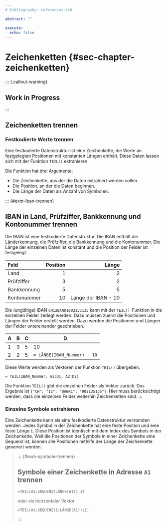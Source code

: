 ```yaml
---
# bibliography: references.bib

abstract: ""

execute: 
  echo: false
---
```


# Zeichenketten {#sec-chapter-zeichenketten}

::: {.callout-warning}
## Work in Progress
:::


## Zeichenketten trennen


### Festkodierte Werte trennen

Eine festkodierte Datenstruktur ist eine Zeichenkette, die Werte an festgelegten Positionen mit konstanten Längen enthält. Diese Daten lassen sich mit der Funktion `TEIL()` extrahieren. 

Die Funktion hat drei Argumente:

- Die Zeichenkette, aus der die Daten extrahiert werden sollen.
- Die Position, an der die Daten beginnen.
- Die Länge der Daten als Anzahl von Symbolen.

::: {#exm-iban-trennen}
## IBAN in Land, Prüfziffer, Bankkennung und Kontonummer trennen

Die IBAN ist eine festkodierte Datenstruktur. Die IBAN enthält die Länderkennung, die Prüfziffer, die Bankkennung und die Kontonummer. Die Länge der einzelnen Daten ist konstant und die Position der Felder ist festgelegt. 

| Feld | Position | Länge |
|:------|---:|---:|
| Land | 1 | 2 |
| Prüfziffer | 3 | 2 |
| Bankkennung | 5 | 5 |
| Kontonummer | 10 | Länge der IBAN - 10 |

Die (ungültige) IBAN `CH12BANK1002135135` kann mit der `TEIL()`-Funktion in die einzelnen Felder zerlegt werden. Dazu müssen zuerst die Positionen und Längen der Felder erstellt werden. Dazu werden die Positionen und Längen der Felder untereinander geschrieben.

| A | B | C | D |
| --- | --- | --- | --- |
| 1 | 3| 5 | 10 |
| 2 | 2 | 5 | `= LÄNGE(IBAN_Nummer) - 10` |

Diese Werte werden als Vektoren der Funktion `TEIL()` übergeben. 

```
= TEIL(IBAN_Nummer; A1:D1; A2:D2)
```

Die Funktion `TEIL()` gibt die einzelnen Felder als Vektor zurück. Das Ergebnis ist `{"CH"; "12"; "BANK1"; "002135135"}`. Hier muss berücksichtigt werden, dass die einzelnen Felder weiterhin Zeichenketten sind.
:::

### Einzelne Symbole extrahieren

Eine Zeichenkette kann als eine festkodierte Datenstruktur verstanden werden. Jedes Symbol in der Zeichenkette hat eine feste Position und eine feste Länge `1`. Diese Position ist identisch mit dem Index des Symbols in der Zeichenkette. Weil die Positionen der Symbole in einer Zeichenkette eine Sequenz ist, können alle Positionen mithilfe der Länge der Zeichenkette generiert werden.

> ::: {#exm-symbole-trennen}
> ## Symbole einer Zeichenkette in Adresse `A1` trennen
> 
> ```
> =TEIL(A1;SEQUENZ(LÄNGE(A1));1)
> ```
> 
> oder als horizontaler Vektor
> 
> ```
> =TEIL(A1;SEQUENZ(1;LÄNGE(A1));1)
> ```
> :::
